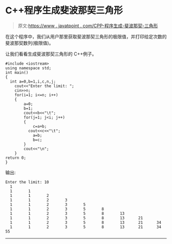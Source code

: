 # C++程序生成斐波那契三角形

> 原文:[https://www . javatpoint . com/CPP-程序生成-斐波那契-三角形](https://www.javatpoint.com/cpp-program-to-generate-fibonacci-triangle)

在这个程序中，我们从用户那里获取斐波那契三角形的极限值，并打印给定次数的斐波那契数列(极限值)。

让我们看看生成斐波那契三角形的 C++例子。

```
#include <iostream>
using namespace std;
int main()
{
  int a=0,b=1,i,c,n,j;  
    cout<<"Enter the limit: ";  
    cin>>n;  
    for(i=1; i<=n; i++)  
    {  
        a=0;  
        b=1;  
        cout<<b<<"\t"; 
        for(j=1; j<i; j++)  
        {  
            c=a+b;  
          cout<<c<<"\t";  
            a=b;  
            b=c;
        }  
        cout<<"\n";  
    }  
return 0;
}

```

输出:

```
Enter the limit: 10 
  1 
  1       1
  1       1       2  
  1       1       2       3 
  1       1       2       3       5 
  1       1       2       3       5       8
  1       1       2       3       5       8       13
  1       1       2       3       5       8       13      21 
  1       1       2       3       5       8       13      21      34  
  1       1       2       3       5       8       13      21      34      55  

```

* * *